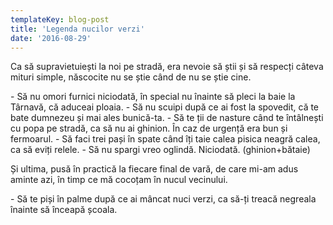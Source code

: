 ```yaml
---
templateKey: blog-post
title: 'Legenda nucilor verzi'
date: '2016-08-29'
---
```


Ca să supravietuiești la noi pe stradă, era nevoie să știi și să respecți câteva mituri simple, născocite nu se știe când de nu se știe cine.

\- Să nu omori furnici niciodată, în special nu înainte să pleci la baie la Târnavă, că aduceai ploaia. - Să nu scuipi după ce ai fost la spovedit, că te bate dumnezeu și mai ales bunică-ta. - Să te ții de nasture când te întâlnești cu popa pe stradă, ca să nu ai ghinion. În caz de urgență era bun și fermoarul. - Să faci trei pași în spate când îți taie calea pisica neagră calea, ca să eviți relele. - Să nu spargi vreo oglindă. Niciodată. (ghinion+bătaie)

Și ultima, pusă în practică la fiecare final de vară, de care mi-am adus aminte azi, în timp ce mă cocoțam în nucul vecinului.

\- Să te piși în palme după ce ai mâncat nuci verzi, ca să-ți treacă negreala înainte să înceapă școala.
